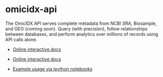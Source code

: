 # omicidx-api

The OmicIDX API serves complete metadata from NCBI SRA, Biosample, and GEO (coming soon). 
Query (with precision), follow relationships between databases, and perform analytics over millions of records using
API calls alone. 


- [Online interactive docs](http://api.omicidx.cancerdatasci.org/docs)
- [Online interactive docs](http://api.omicidx.cancerdatasci.org/docs)

- [Example usage via ipython notebooks](https://github.com/omicidx/omicidx_examples)
